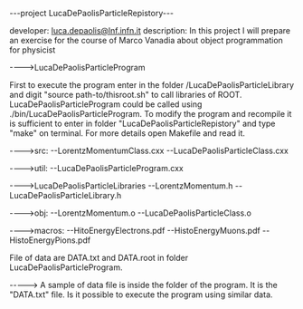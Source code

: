 ---project LucaDePaolisParticleRepistory---

developer: luca.depaolis@lnf.infn.it
description: In this project I will prepare an exercise for the course of Marco Vanadia about object programmation for physicist

---->LucaDePaolisParticleProgram

First to execute the program enter in the folder /LucaDePaolisParticleLibrary and digit "source path-to/thisroot.sh" to call libraries of ROOT. 
LucaDePaolisParticleProgram could be called using ./bin/LucaDePaolisParticleProgram.
To modify the program and recompile it is sufficient to enter in folder "LucaDePaolisParticleRepistory" and type "make" on terminal.
For more details open Makefile and read it.

---->src:
--LorentzMomentumClass.cxx
--LucaDePaolisParticleClass.cxx


---->util:
--LucaDePaolisParticleProgram.cxx


---->LucaDePaolisParticleLibraries
--LorentzMomentum.h
--LucaDePaolisParticleLibrary.h


---->obj:
--LorentzMomentum.o
--LucaDePaolisParticleClass.o


---->macros:
--HitoEnergyElectrons.pdf
--HistoEnergyMuons.pdf
--HistoEnergyPions.pdf


File of data are DATA.txt and DATA.root in folder LucaDePaolisParticleProgram.


-----> A sample of data file is inside the folder of the program. It is the "DATA.txt" file. Is it possible to execute the program using similar data.

